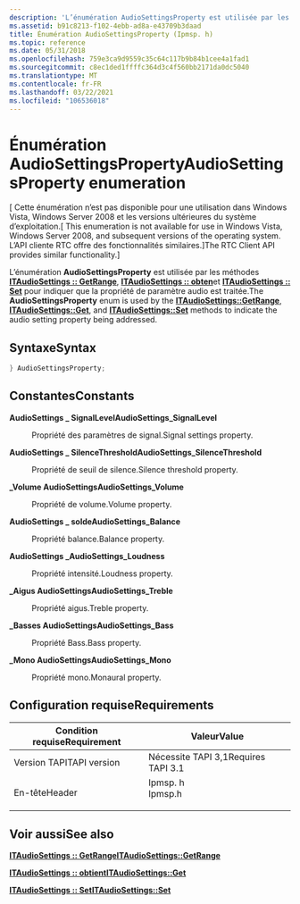 ```yaml
---
description: 'L’énumération AudioSettingsProperty est utilisée par les méthodes ITAudioSettings :: GetRange, ITAudioSettings :: obten et ITAudioSettings :: Set pour indiquer que la propriété de paramètre audio est traitée.'
ms.assetid: b91c8213-f102-4ebb-ad8a-e43709b3daad
title: Énumération AudioSettingsProperty (Ipmsp. h)
ms.topic: reference
ms.date: 05/31/2018
ms.openlocfilehash: 759e3ca9d9559c35c64c117b9b84b1cee4a1fad1
ms.sourcegitcommit: c8ec1ded1ffffc364d3c4f560bb2171da0dc5040
ms.translationtype: MT
ms.contentlocale: fr-FR
ms.lasthandoff: 03/22/2021
ms.locfileid: "106536018"
---
```

# <a name="audiosettingsproperty-enumeration"></a><span data-ttu-id="247ad-103">Énumération AudioSettingsProperty</span><span class="sxs-lookup"><span data-stu-id="247ad-103">AudioSettingsProperty enumeration</span></span>

<span data-ttu-id="247ad-104">\[ Cette énumération n’est pas disponible pour une utilisation dans Windows Vista, Windows Server 2008 et les versions ultérieures du système d’exploitation.</span><span class="sxs-lookup"><span data-stu-id="247ad-104">\[ This enumeration is not available for use in Windows Vista, Windows Server 2008, and subsequent versions of the operating system.</span></span> <span data-ttu-id="247ad-105">L’API cliente RTC offre des fonctionnalités similaires.\]</span><span class="sxs-lookup"><span data-stu-id="247ad-105">The RTC Client API provides similar functionality.\]</span></span>

<span data-ttu-id="247ad-106">L’énumération **AudioSettingsProperty** est utilisée par les méthodes [**ITAudioSettings :: GetRange**](itaudiosettings-getrange.md), [**ITAudioSettings :: obten**](itaudiosettings-get.md)et [**ITAudioSettings :: Set**](itaudiosettings-set.md) pour indiquer que la propriété de paramètre audio est traitée.</span><span class="sxs-lookup"><span data-stu-id="247ad-106">The **AudioSettingsProperty** enum is used by the [**ITAudioSettings::GetRange**](itaudiosettings-getrange.md), [**ITAudioSettings::Get**](itaudiosettings-get.md), and [**ITAudioSettings::Set**](itaudiosettings-set.md) methods to indicate the audio setting property being addressed.</span></span>

## <a name="syntax"></a><span data-ttu-id="247ad-107">Syntaxe</span><span class="sxs-lookup"><span data-stu-id="247ad-107">Syntax</span></span>


```C++
} AudioSettingsProperty;
```



## <a name="constants"></a><span data-ttu-id="247ad-108">Constantes</span><span class="sxs-lookup"><span data-stu-id="247ad-108">Constants</span></span>

<dl> <dt>

<span data-ttu-id="247ad-109"><span id="AudioSettings_SignalLevel"></span><span id="audiosettings_signallevel"></span><span id="AUDIOSETTINGS_SIGNALLEVEL"></span>**AudioSettings \_ SignalLevel**</span><span class="sxs-lookup"><span data-stu-id="247ad-109"><span id="AudioSettings_SignalLevel"></span><span id="audiosettings_signallevel"></span><span id="AUDIOSETTINGS_SIGNALLEVEL"></span>**AudioSettings\_SignalLevel**</span></span>
</dt> <dd>

<span data-ttu-id="247ad-110">Propriété des paramètres de signal.</span><span class="sxs-lookup"><span data-stu-id="247ad-110">Signal settings property.</span></span>

</dd> <dt>

<span data-ttu-id="247ad-111"><span id="AudioSettings_SilenceThreshold"></span><span id="audiosettings_silencethreshold"></span><span id="AUDIOSETTINGS_SILENCETHRESHOLD"></span>**AudioSettings \_ SilenceThreshold**</span><span class="sxs-lookup"><span data-stu-id="247ad-111"><span id="AudioSettings_SilenceThreshold"></span><span id="audiosettings_silencethreshold"></span><span id="AUDIOSETTINGS_SILENCETHRESHOLD"></span>**AudioSettings\_SilenceThreshold**</span></span>
</dt> <dd>

<span data-ttu-id="247ad-112">Propriété de seuil de silence.</span><span class="sxs-lookup"><span data-stu-id="247ad-112">Silence threshold property.</span></span>

</dd> <dt>

<span data-ttu-id="247ad-113"><span id="AudioSettings_Volume"></span><span id="audiosettings_volume"></span><span id="AUDIOSETTINGS_VOLUME"></span>**\_Volume AudioSettings**</span><span class="sxs-lookup"><span data-stu-id="247ad-113"><span id="AudioSettings_Volume"></span><span id="audiosettings_volume"></span><span id="AUDIOSETTINGS_VOLUME"></span>**AudioSettings\_Volume**</span></span>
</dt> <dd>

<span data-ttu-id="247ad-114">Propriété de volume.</span><span class="sxs-lookup"><span data-stu-id="247ad-114">Volume property.</span></span>

</dd> <dt>

<span data-ttu-id="247ad-115"><span id="AudioSettings_Balance"></span><span id="audiosettings_balance"></span><span id="AUDIOSETTINGS_BALANCE"></span>**AudioSettings \_ solde**</span><span class="sxs-lookup"><span data-stu-id="247ad-115"><span id="AudioSettings_Balance"></span><span id="audiosettings_balance"></span><span id="AUDIOSETTINGS_BALANCE"></span>**AudioSettings\_Balance**</span></span>
</dt> <dd>

<span data-ttu-id="247ad-116">Propriété balance.</span><span class="sxs-lookup"><span data-stu-id="247ad-116">Balance property.</span></span>

</dd> <dt>

<span data-ttu-id="247ad-117"><span id="AudioSettings_Loudness"></span><span id="audiosettings_loudness"></span><span id="AUDIOSETTINGS_LOUDNESS"></span>**AudioSettings \_**</span><span class="sxs-lookup"><span data-stu-id="247ad-117"><span id="AudioSettings_Loudness"></span><span id="audiosettings_loudness"></span><span id="AUDIOSETTINGS_LOUDNESS"></span>**AudioSettings\_Loudness**</span></span>
</dt> <dd>

<span data-ttu-id="247ad-118">Propriété intensité.</span><span class="sxs-lookup"><span data-stu-id="247ad-118">Loudness property.</span></span>

</dd> <dt>

<span data-ttu-id="247ad-119"><span id="AudioSettings_Treble"></span><span id="audiosettings_treble"></span><span id="AUDIOSETTINGS_TREBLE"></span>**\_Aigus AudioSettings**</span><span class="sxs-lookup"><span data-stu-id="247ad-119"><span id="AudioSettings_Treble"></span><span id="audiosettings_treble"></span><span id="AUDIOSETTINGS_TREBLE"></span>**AudioSettings\_Treble**</span></span>
</dt> <dd>

<span data-ttu-id="247ad-120">Propriété aigus.</span><span class="sxs-lookup"><span data-stu-id="247ad-120">Treble property.</span></span>

</dd> <dt>

<span data-ttu-id="247ad-121"><span id="AudioSettings_Bass"></span><span id="audiosettings_bass"></span><span id="AUDIOSETTINGS_BASS"></span>**\_Basses AudioSettings**</span><span class="sxs-lookup"><span data-stu-id="247ad-121"><span id="AudioSettings_Bass"></span><span id="audiosettings_bass"></span><span id="AUDIOSETTINGS_BASS"></span>**AudioSettings\_Bass**</span></span>
</dt> <dd>

<span data-ttu-id="247ad-122">Propriété Bass.</span><span class="sxs-lookup"><span data-stu-id="247ad-122">Bass property.</span></span>

</dd> <dt>

<span data-ttu-id="247ad-123"><span id="AudioSettings_Mono"></span><span id="audiosettings_mono"></span><span id="AUDIOSETTINGS_MONO"></span>**\_Mono AudioSettings**</span><span class="sxs-lookup"><span data-stu-id="247ad-123"><span id="AudioSettings_Mono"></span><span id="audiosettings_mono"></span><span id="AUDIOSETTINGS_MONO"></span>**AudioSettings\_Mono**</span></span>
</dt> <dd>

<span data-ttu-id="247ad-124">Propriété mono.</span><span class="sxs-lookup"><span data-stu-id="247ad-124">Monaural property.</span></span>

</dd> </dl>

## <a name="requirements"></a><span data-ttu-id="247ad-125">Configuration requise</span><span class="sxs-lookup"><span data-stu-id="247ad-125">Requirements</span></span>



| <span data-ttu-id="247ad-126">Condition requise</span><span class="sxs-lookup"><span data-stu-id="247ad-126">Requirement</span></span> | <span data-ttu-id="247ad-127">Valeur</span><span class="sxs-lookup"><span data-stu-id="247ad-127">Value</span></span> |
|-------------------------|------------------------------------------------------------------------------------|
| <span data-ttu-id="247ad-128">Version TAPI</span><span class="sxs-lookup"><span data-stu-id="247ad-128">TAPI version</span></span><br/> | <span data-ttu-id="247ad-129">Nécessite TAPI 3,1</span><span class="sxs-lookup"><span data-stu-id="247ad-129">Requires TAPI 3.1</span></span><br/>                                                       |
| <span data-ttu-id="247ad-130">En-tête</span><span class="sxs-lookup"><span data-stu-id="247ad-130">Header</span></span><br/>       | <dl> <span data-ttu-id="247ad-131"><dt>Ipmsp. h</dt></span><span class="sxs-lookup"><span data-stu-id="247ad-131"><dt>Ipmsp.h</dt></span></span> </dl> |



## <a name="see-also"></a><span data-ttu-id="247ad-132">Voir aussi</span><span class="sxs-lookup"><span data-stu-id="247ad-132">See also</span></span>

<dl> <dt>

[<span data-ttu-id="247ad-133">**ITAudioSettings :: GetRange**</span><span class="sxs-lookup"><span data-stu-id="247ad-133">**ITAudioSettings::GetRange**</span></span>](itaudiosettings-getrange.md)
</dt> <dt>

[<span data-ttu-id="247ad-134">**ITAudioSettings :: obtient**</span><span class="sxs-lookup"><span data-stu-id="247ad-134">**ITAudioSettings::Get**</span></span>](itaudiosettings-get.md)
</dt> <dt>

[<span data-ttu-id="247ad-135">**ITAudioSettings :: Set**</span><span class="sxs-lookup"><span data-stu-id="247ad-135">**ITAudioSettings::Set**</span></span>](itaudiosettings-set.md)
</dt> </dl>

 

 




